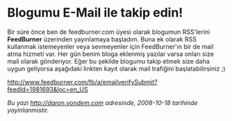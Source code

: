 # Blogumu E-Mail ile takip edin!
Bir süre önce ben de feedburner.com üyesi olarak blogumun RSS'lerini
**FeedBurner** üzerinden yayınlamaya başladım. Buna ek olarak RSS
kullanmak istemeyenler veya sevmeyenler için FeedBurner'ın bir de mail
atma hizmeti var. Her gün benim bloga eklenmiş yazılar varsa onları size
mail olarak gönderiyor. Eğer bu şekilde blogumu takip etmek size daha
uygun geliyorsa aşağıdaki linkten kayıt olarak mail trafiğini
başlatabilirsiniz ;)

<http://www.feedburner.com/fb/a/emailverifySubmit?feedId=1981693&loc=en_US>



*Bu yazi http://daron.yondem.com adresinde, 2008-10-18 tarihinde yayinlanmistir.*
